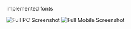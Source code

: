 implemented fonts

![Full PC Screenshot](https://github.com/emexbazz/fontapprecreate/blob/master/images/fullpcscreenshot.png)
![Full Mobile Screenshot](https://github.com/emexbazz/fontapprecreate/blob/master/images/phonescreen.png)
